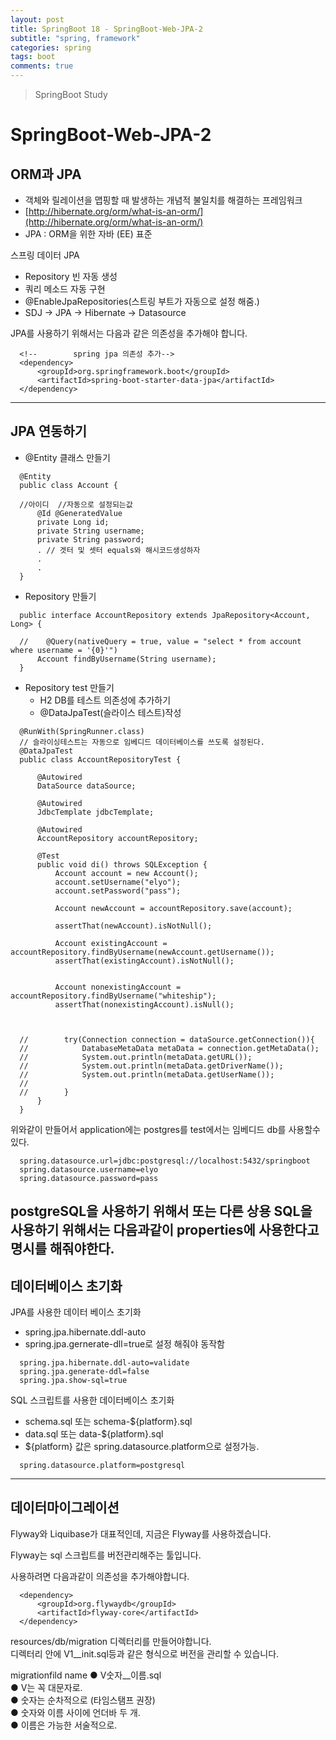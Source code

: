 ```yaml
---
layout: post
title: SpringBoot 18 - SpringBoot-Web-JPA-2
subtitle: "spring, framework"
categories: spring
tags: boot
comments: true
---
```

> SpringBoot Study

# SpringBoot-Web-JPA-2

## ORM과 JPA
  
  * 객체와 릴레이션을 맵핑할 때 발생하는 개념적 불일치를 해결하는 프레임워크   
  * [http://hibernate.org/orm/what-is-an-orm/](http://hibernate.org/orm/what-is-an-orm/)    
  * JPA : ORM을 위한 자바 (EE) 표준

  스프링 데이터 JPA   
  * Repository 빈 자동 생성
  * 쿼리 메소드 자동  구현
  * @EnableJpaRepositories(스트링 부트가 자동으로 설정 해줌.)
  * SDJ -> JPA -> Hibernate -> Datasource

  JPA를 사용하기 위해서는 다음과 같은 의존성을 추가해야 합니다.   
  ```
    <!--        spring jpa 의존성 추가-->
    <dependency>
        <groupId>org.springframework.boot</groupId>
        <artifactId>spring-boot-starter-data-jpa</artifactId>
    </dependency>
  ```

---

## JPA 연동하기 
  
  * @Entity 클래스 만들기   
  ```   
    @Entity
    public class Account {

    //아이디  //자동으로 설정되는값
        @Id @GeneratedValue
        private Long id;
        private String username;
        private String password;
        . // 겟터 및 셋터 equals와 해시코드생성하자 
        .
        .
    }
  ```   

  * Repository 만들기   
  ```   
    public interface AccountRepository extends JpaRepository<Account, Long> {

    //    @Query(nativeQuery = true, value = "select * from account where username = '{0}'")
        Account findByUsername(String username);
    }
  ```   

  * Repository test 만들기   
    * H2 DB를 테스트 의존성에 추가하기
    * @DataJpaTest(슬라이스 테스트)작성   
  ```   
    @RunWith(SpringRunner.class)
    // 슬라이싱테스트는 자동으로 임베디드 데이터베이스를 쓰도록 설정된다.
    @DataJpaTest
    public class AccountRepositoryTest {

        @Autowired
        DataSource dataSource;

        @Autowired
        JdbcTemplate jdbcTemplate;

        @Autowired
        AccountRepository accountRepository;

        @Test
        public void di() throws SQLException {
            Account account = new Account();
            account.setUsername("elyo");
            account.setPassword("pass");

            Account newAccount = accountRepository.save(account);

            assertThat(newAccount).isNotNull();

            Account existingAccount = accountRepository.findByUsername(newAccount.getUsername());
            assertThat(existingAccount).isNotNull();


            Account nonexistingAccount = accountRepository.findByUsername("whiteship");
            assertThat(nonexistingAccount).isNull();



    //        try(Connection connection = dataSource.getConnection()){
    //            DatabaseMetaData metaData = connection.getMetaData();
    //            System.out.println(metaData.getURL());
    //            System.out.println(metaData.getDriverName());
    //            System.out.println(metaData.getUserName());
    //
    //        }
        }
    }
  ```   
  위와같이 만들어서 application에는 postgres를 test에서는 임베디드 db를 사용할수있다.

  ```   
    spring.datasource.url=jdbc:postgresql://localhost:5432/springboot
    spring.datasource.username=elyo
    spring.datasource.password=pass
  ```   
  postgreSQL을 사용하기 위해서 또는 다른 상용 SQL을 사용하기 위해서는 다음과같이 properties에 사용한다고 명시를 해줘야한다.    
----

## 데이터베이스 초기화 
  
  JPA를 사용한 데이터 베이스 초기화   
  * spring.jpa.hibernate.ddl-auto   
  * spring.jpa.gernerate-dll=true로 설정 해줘야 동작함   
  ```
    spring.jpa.hibernate.ddl-auto=validate
    spring.jpa.generate-ddl=false
    spring.jpa.show-sql=true
  ```

  SQL 스크립트를 사용한 데이터베이스 초기화
  * schema.sql 또는 schema-${platform}.sql
  * data.sql 또는 data-${platform}.sql
  * ${platform} 값은 spring.datasource.platform으로 설정가능.
  ```   
    spring.datasource.platform=postgresql
  ```

-----

## 데이터마이그레이션

  Flyway와 Liquibase가 대표적인데, 지금은 Flyway를 사용하겠습니다.   

  Flyway는 sql 스크립트를 버전관리해주는 툴입니다.

  사용하려면 다음과같이 의존성을 추가해야합니다.

  ```
    <dependency>
        <groupId>org.flywaydb</groupId>
        <artifactId>flyway-core</artifactId>
    </dependency>
  ```

  resources/db/migration 디렉터리를 만들어야합니다.   
  디렉터리 안에 V1__init.sql등과 같은 형식으로 버전을 관리할 수 있습니다.   

  migrationfild name
  ● V숫자__이름.sql   
  ● V는 꼭 대문자로.   
  ● 숫자는 순차적으로 (타임스탬프 권장)   
  ● 숫자와 이름 사이에 언더바 ​두 개​.   
  ● 이름은 가능한 서술적으로.   
  

